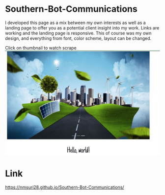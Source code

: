 # Southern-Bot-Communications

I developed this page as a mix between my own interests as well as a landing page to offer you as a potential client insight into my work. Links are working and the landing page is responsive. This of course was my own design, and everything from font, color scheme, layout can be changed.<br/>

Click on thumbnail to watch scrape
[![Watch the video](documentation/screenshot.JPG)](https://youtu.be/rBqw1tsjV8U)

# Link

https://nmsuri28.github.io/Southern-Bot-Communications/

